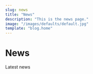 ```yaml
---
slug: news
title: "News"
description: "This is the news page."
image: "/images/defaults/default.jpg"
template: "blog.home"
---
```


# News

Latest news
